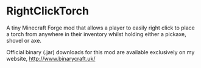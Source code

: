 # RightClickTorch
A tiny Minecraft Forge mod that allows a player to easily right click to place a torch from anywhere in their inventory whilst holding either a pickaxe, shovel or axe.

Official binary (.jar) downloads for this mod are available exclusively on my website, http://www.binarycraft.uk/
